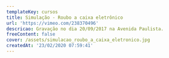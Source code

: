 ```yaml
---
templateKey: cursos
title: Simulação - Roubo a caixa eletrônico
url: 'https://vimeo.com/238370496'
descricao: Gravação no dia 20/09/2017 na Avenida Paulista.
freeContent: false
cover: /assets/simulacao_roubo_a_caixa_eletronico.jpg
createdAt: '23/02/2020 07:59:41'
---
```


